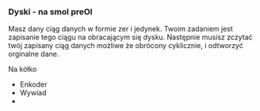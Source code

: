 ### Dyski - na smol preOI
Masz dany ciąg danych w formie zer i jedynek. Twoim zadaniem jest zapisanie tego ciągu na obracającym się dysku. Następnie musisz zczytać twój zapisany ciąg danych możliwe że obrócony cyklicznie, i odtworzyć orginalne dane.


Na kółko
- Enkoder
- Wywiad
- 